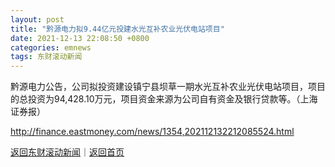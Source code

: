 ```yaml
---
layout: post
title: "黔源电力拟9.44亿元投建水光互补农业光伏电站项目"
date: 2021-12-13 22:08:50 +0800
categories: emnews
tags: 东财滚动新闻
---
```


黔源电力公告，公司拟投资建设镇宁县坝草一期水光互补农业光伏电站项目，项目的总投资为94,428.10万元，项目资金来源为公司自有资金及银行贷款等。（上海证券报）

<http://finance.eastmoney.com/news/1354,202112132212085524.html>

[返回东财滚动新闻](//finews.withounder.com/emnews/)｜[返回首页](//finews.withounder.com/)